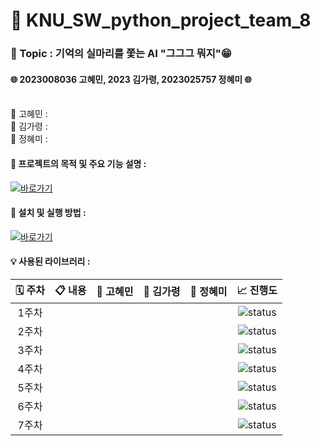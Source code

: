 # 📢 KNU_SW_python_project_team_8 

### **🌸 Topic : 기억의 실마리를 쫓는 AI "그그그 뭐지"😁**  <br>
#### 🌐 2023008036 고혜민, 2023 김가령, 2023025757 정혜미 🌐<br><br>
👾 고혜민 : <br>
👾 김가령 : <br>
👾 정혜미 : <br>

#### 📌 프로젝트의 목적 및 주요 기능 설명 :<br>
[![바로가기](https://img.shields.io/badge/%20바로가기-28a745)](./explanation/README.md)
#### 🚀 설치 및 실행 방법 : <br>
[![바로가기](https://img.shields.io/badge/%20바로가기-28a745)](./Installation&Execution/README.md)

#### 💡 사용된 라이브러리 :

| 🗓️ 주차                           | 📋 내용                | 👩 고혜민          | 👩 김가령         | 👩 정혜미           | 📈 진행도 |
| :-------------------------------: | :---------------------: | :----------------:  | :--------------:  | :------------------: | :---------: |
| 1주차 |   |  |  |   |![status](https://img.shields.io/badge/Not%20started-112051) |
| 2주차 |   |  |  |   |![status](https://img.shields.io/badge/Not%20started-112051) |
| 3주차 |   |  |  |   |![status](https://img.shields.io/badge/Not%20started-112051) |
| 4주차 |   |  |  |   |![status](https://img.shields.io/badge/Not%20started-112051) |
| 5주차 |   |  |  |   |![status](https://img.shields.io/badge/Not%20started-112051) |
| 6주차 |   |  |  |   |![status](https://img.shields.io/badge/Not%20started-112051) |
| 7주차 |   |  |  |   |![status](https://img.shields.io/badge/Not%20started-112051) |

